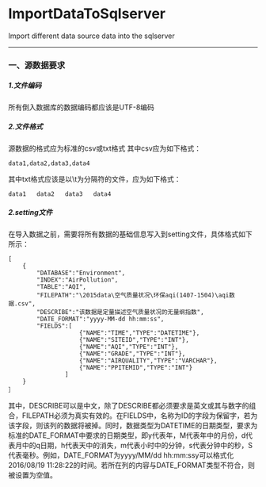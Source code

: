 # ImportDataToSqlserver
Import different data source data into the sqlserver
***
### 一、源数据要求

##### 1.文件编码
所有倒入数据库的数据编码都应该是UTF-8编码
##### 2.文件格式
源数据的格式应为标准的csv或txt格式
其中csv应为如下格式：

```
data1,data2,data3,data4
```
其中txt格式应该是以\t为分隔符的文件，应为如下格式：
 
```
data1	data2	data3	data4
```
##### 2.setting文件
在导入数据之前，需要将所有数据的基础信息写入到setting文件，具体格式如下所示：

```
[
	{
		"DATABASE":"Environment",
		"INDEX":"AirPollution",
		"TABLE":"AQI",
		"FILEPATH":"\2015data\空气质量状况\环保aqi(1407-1504)\aqi数据.csv",
		"DESCRIBE":"该数据是定量描述空气质量状况的无量纲指数",
		"DATE_FORMAT":"yyyy-MM-dd hh:mm:ss",
		"FIELDS":[
					{"NAME":"TIME","TYPE":"DATETIME"},
					{"NAME":"SITEID","TYPE":"INT"},
					{"NAME":"AQI","TYPE":"INT"},
					{"NAME":"GRADE","TYPE":"INT"},
					{"NAME":"AIRQUALITY","TYPE":"VARCHAR"},
					{"NAME":"PPITEMID","TYPE":"INT"}
				]
	}
］
```
其中，DESCRIBE可以是中文，除了DESCRIBE都必须要求是英文或其与数字的组合，FILEPATH必须为真实有效的。在FIELDS中，名称为ID的字段为保留字，若为该字段，则该列的数据将被掉。同时，数据类型为DATETIME的日期类型，要求为标准的DATE_FORMAT中要求的日期类型，即y代表年，M代表年中的月份，d代表月中的q日期，h代表天中的消失，m代表小时中的分钟，s代表分钟中的秒，S代表毫秒。例如，DATE_FORMAT为yyyy/MM/dd hh:mm:ssy可以格式化2016/08/19 11:28:22的时间。若所在列的内容与DATE_FORMAT类型不符合，则被设置为空值。
